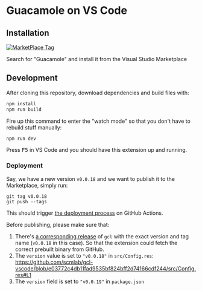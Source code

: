 # Guacamole on VS Code

## Installation

[![MarketPlace Tag](https://vsmarketplacebadge.apphb.com/version/scmlab.guacamole.svg)](https://marketplace.visualstudio.com/items?itemName=scmlab.guacamole)

Search for "Guacamole" and install it from the Visual Studio Marketplace

## Development

After cloning this repository, download dependencies and build files with:

```bash
npm install 
npm run build
```

Fire up this command to enter the "watch mode" so that you don't have to rebuild stuff manually:

```bash 
npm run dev
```

Press <kbd>F5</kbd> in VS Code and you should have this extension up and running.

### Deployment

Say, we have a new version `v0.0.18` and we want to publish it to the Marketplace, simply run:

```
git tag v0.0.18
git push --tags
```

This should trigger [the deployment process](https://github.com/scmlab/gcl-vscode/runs/2552584344?check_suite_focus=true) on GitHub Actions.

Before publishing, please make sure that:
1. There's [a corresponding release](https://github.com/scmlab/gcl/releases/tag/v0.0.18) of `gcl` with the exact version and tag name (`v0.0.18` in this case). So that the extension could fetch the correct prebuilt binary from GitHub.
2. The `version` value is set to `"v0.0.18"` in `src/Config.res`: 
https://github.com/scmlab/gcl-vscode/blob/e03772c4db11fad9535bf824bff2d74166cdf244/src/Config.res#L1
3. The `version` field is set to `"v0.0.19"` in `package.json`
